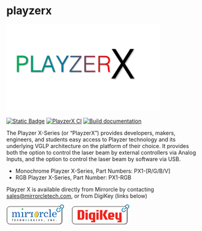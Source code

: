 # playzerx 

<img src="docs/_static/playzerx_logo.png" alt="PlayzerX Logo" width="400"/>

[![Static Badge](https://img.shields.io/badge/%F0%9F%93%93-Documentation-blue?labelColor=white)](https://mirrorcletech.github.io/playzerx/)
[![PlayzerX CI](https://github.com/mirrorcletech/playzerx/actions/workflows/main.yml/badge.svg)](https://github.com/mirrorcletech/playzerx/actions/workflows/main.yml)
[![Build documentation](https://github.com/mirrorcletech/playzerx/actions/workflows/build-docs.yml/badge.svg)](https://github.com/mirrorcletech/playzerx/actions/workflows/build-docs.yml)

The Playzer X-Series (or “PlayzerX”) provides developers, makers, engineers,
and students easy access to Playzer technology and its underlying VGLP
architecture on the platform of their choice. It provides both the option to
control the laser beam by external controllers via Analog Inputs, and the option
to control the laser beam by software via USB.

- Monochrome Playzer X-Series, Part Numbers: PX1-[R/G/B/V]
- RGB Playzer X-Series, Part Number: PX1-RGB

Playzer X is available directly from Mirrorcle by contacting sales@mirrorcletech.com, or from DigiKey (links below)

<div style="display: flex; gap: 20px;">
  <a href="https://www.mirrorcletech.com/wp/contact/" target="_blank"><img src="docs/_static/mirrorcle_logo_button.png" alt="Mirrorcle Logo" width="150"/></a>
  <a href="https://www.digikey.com/en/products/filter/evaluation-and-demonstration-boards-and-kits/787?s=N4IgjCBcpmAMVQGMoDMCGAbAzgUwDQgD2UA2iAGwAscVArAgLqEAOALlCAMpsBOAlgDsA5iAC%2BhALQRoIFJAw4CxMiABMVAOx0QjMfqA" target="_blank"><img src="docs/_static/digikey_logo_button.png" alt="Digi-Key Logo" width="150"/></a>
</div>
